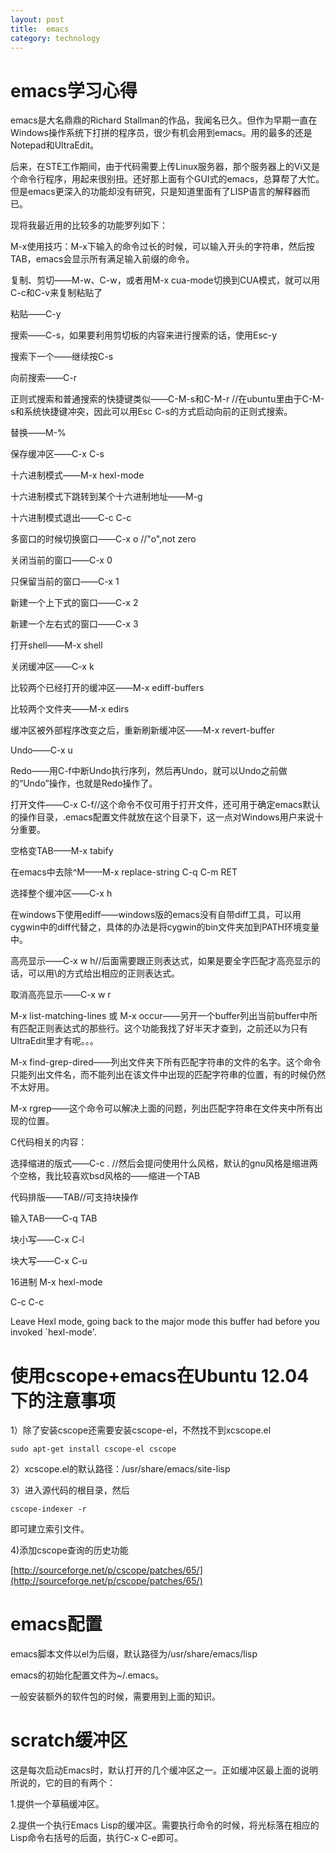 ```yaml
---
layout: post
title:  emacs
category: technology 
---
```


# emacs学习心得

emacs是大名鼎鼎的Richard Stallman的作品，我闻名已久。但作为早期一直在Windows操作系统下打拼的程序员，很少有机会用到emacs。用的最多的还是Notepad和UltraEdit。

后来，在STE工作期间，由于代码需要上传Linux服务器，那个服务器上的Vi又是个命令行程序，用起来很别扭。还好那上面有个GUI式的emacs，总算帮了大忙。但是emacs更深入的功能却没有研究，只是知道里面有了LISP语言的解释器而已。

现将我最近用的比较多的功能罗列如下：

M-x使用技巧：M-x下输入的命令过长的时候，可以输入开头的字符串，然后按TAB，emacs会显示所有满足输入前缀的命令。

复制、剪切——M-w、C-w，或者用M-x cua-mode切换到CUA模式，就可以用C-c和C-v来复制粘贴了

粘贴——C-y

搜索——C-s，如果要利用剪切板的内容来进行搜索的话，使用Esc-y

搜索下一个——继续按C-s

向前搜索——C-r

正则式搜索和普通搜索的快捷键类似——C-M-s和C-M-r //在ubuntu里由于C-M-s和系统快捷键冲突，因此可以用Esc C-s的方式启动向前的正则式搜索。

替换——M-%

保存缓冲区——C-x C-s

十六进制模式——M-x hexl-mode

十六进制模式下跳转到某个十六进制地址——M-g

十六进制模式退出——C-c C-c

多窗口的时候切换窗口——C-x o //"o",not zero

关闭当前的窗口——C-x 0

只保留当前的窗口——C-x 1

新建一个上下式的窗口——C-x 2

新建一个左右式的窗口——C-x 3

打开shell——M-x shell

关闭缓冲区——C-x k

比较两个已经打开的缓冲区——M-x ediff-buffers

比较两个文件夹——M-x edirs

缓冲区被外部程序改变之后，重新刷新缓冲区——M-x revert-buffer

Undo——C-x u

Redo——用C-f中断Undo执行序列，然后再Undo，就可以Undo之前做的“Undo”操作，也就是Redo操作了。

打开文件——C-x C-f//这个命令不仅可用于打开文件，还可用于确定emacs默认的操作目录，.emacs配置文件就放在这个目录下，这一点对Windows用户来说十分重要。

空格变TAB——M-x tabify

在emacs中去除^M——M-x replace-string C-q C-m RET

选择整个缓冲区——C-x h

在windows下使用ediff——windows版的emacs没有自带diff工具，可以用cygwin中的diff代替之，具体的办法是将cygwin的bin文件夹加到PATH环境变量中。

高亮显示——C-x w h//后面需要跟正则表达式，如果是要全字匹配才高亮显示的话，可以用\的方式给出相应的正则表达式。

取消高亮显示——C-x w r

M-x list-matching-lines 或 M-x occur——另开一个buffer列出当前buffer中所有匹配正则表达式的那些行。这个功能我找了好半天才查到，之前还以为只有UltraEdit里才有呢。。。

M-x find-grep-dired——列出文件夹下所有匹配字符串的文件的名字。这个命令只能列出文件名，而不能列出在该文件中出现的匹配字符串的位置，有的时候仍然不太好用。

M-x rgrep——这个命令可以解决上面的问题，列出匹配字符串在文件夹中所有出现的位置。

C代码相关的内容：

选择缩进的版式——C-c . //然后会提问使用什么风格，默认的gnu风格是缩进两个空格，我比较喜欢bsd风格的——缩进一个TAB

代码排版——TAB//可支持块操作

输入TAB——C-q TAB

块小写——C-x C-l

块大写——C-x C-u

16进制 M-x hexl-mode

C-c C-c

Leave Hexl mode, going back to the major mode this buffer had before you invoked `hexl-mode'.

# 使用cscope+emacs在Ubuntu 12.04下的注意事项

1）除了安装cscope还需要安装cscope-el，不然找不到xcscope.el

`sudo apt-get install cscope-el cscope`

2）xcscope.el的默认路径：/usr/share/emacs/site-lisp

3）进入源代码的根目录，然后

`cscope-indexer -r`

即可建立索引文件。

4)添加cscope查询的历史功能

[http://sourceforge.net/p/cscope/patches/65/](http://sourceforge.net/p/cscope/patches/65/)

# emacs配置

emacs脚本文件以el为后缀，默认路径为/usr/share/emacs/lisp

emacs的初始化配置文件为~/.emacs。

一般安装额外的软件包的时候，需要用到上面的知识。

# scratch缓冲区

这是每次启动Emacs时，默认打开的几个缓冲区之一。正如缓冲区最上面的说明所说的，它的目的有两个：

1.提供一个草稿缓冲区。

2.提供一个执行Emacs Lisp的缓冲区。需要执行命令的时候，将光标落在相应的Lisp命令右括号的后面，执行C-x C-e即可。